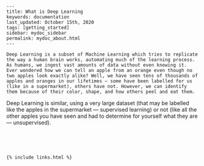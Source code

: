 
    ---
    title: What is Deep Learning
    keywords: documentation
    last_updated: October 15th, 2020
    tags: [getting_started]
    sidebar: mydoc_sidebar
    permalink: mydoc_about.html
    ---

    Deep Learning is a subset of Machine Learning which tries to replicate the way a human brain works, automating much of the learning process. As humans, we ingest vast amounts of data without even knowing it. Ever wondered how we can tell an apple from an orange even though no two apples look exactly alike? Well, we have seen tens of thousands of apples and oranges in our lifetimes — some have been labelled for us (like in a supermarket), others have not. However, we can identify them because of their color, shape, and how others peel and eat them.

Deep Learning is similar, using a very large dataset (that may be labelled like the apples in the supermarket — supervised learning) or not (like all the other apples you have seen and had to determine for yourself what they are — unsupervised).

‍

‍



    {% include links.html %}

    